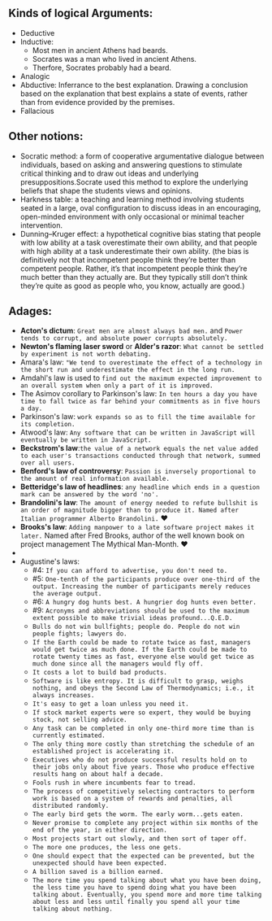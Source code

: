 


## Kinds of logical Arguments:
- Deductive
- Inductive:
  - Most men in ancient Athens had beards.
  - Socrates was a man who lived in ancient Athens.
  - Therfore, Socrates probably had a beard.
- Analogic
- Abductive: Inferrance to the best explanation. Drawing a conclusion based on the explanation that best explains a state of events, rather than from evidence provided by the premises.
- Fallacious



## Other notions:
- Socratic method: a form of cooperative argumentative dialogue between individuals, based on asking and answering questions to stimulate critical thinking and to draw out ideas and underlying presuppositions.Socrate used this method to explore the underlying beliefs that shape the students views and opinions.
- Harkness table: a teaching and learning method involving students seated in a large, oval configuration to discuss ideas in an encouraging, open-minded environment with only occasional or minimal teacher intervention.
- Dunning–Kruger effect: a hypothetical cognitive bias stating that people with low ability at a task overestimate their own ability, and that people with high ability at a task underestimate their own ability. (the bias is definitively not that incompetent people think they’re better than competent people. Rather, it’s that incompetent people think they’re much better than they actually are. But they typically still don’t think they’re quite as good as people who, you know, actually are good.)




## Adages:
- **Acton's dictum**: `Great men are almost always bad men.` and `Power tends to corrupt, and absolute power corrupts absolutely.`
- **Newton's flaming laser sword** or **Alder's razor**: `What cannot be settled by experiment is not worth debating.`
- Amara's law: `"We tend to overestimate the effect of a technology in the short run and underestimate the effect in the long run.`
- Amdahl's law is used to `find out the maximum expected improvement to an overall system when only a part of it is improved.`
- The Asimov corollary to Parkinson's law: `In ten hours a day you have time to fall twice as far behind your commitments as in five hours a day.`
- Parkinson's law: `work expands so as to fill the time available for its completion.`
- Atwood's law: `Any software that can be written in JavaScript will eventually be written in JavaScript.`
- **Beckstrom's law**:`the value of a network equals the net value added to each user's transactions conducted through that network, summed over all users.`
- **Benford's law of controversy**: `Passion is inversely proportional to the amount of real information available.`
- **Betteridge's law of headlines**: `any headline which ends in a question mark can be answered by the word 'no'.`
- **Brandolini's law**: `The amount of energy needed to refute bullshit is an order of magnitude bigger than to produce it. Named after Italian programmer Alberto Brandolini.` ❤️ 
- **Brooks's law**: `Adding manpower to a late software project makes it later.` Named after Fred Brooks, author of the well known book on project management The Mythical Man-Month. ❤️ 
- 
- Augustine's laws:
  - #4: `If you can afford to advertise, you don't need to.`
  - #5: `One-tenth of the participants produce over one-third of the output. Increasing the number of participants merely reduces the average output.`
  - #6: `A hungry dog hunts best. A hungrier dog hunts even better.`
  - #9: `Acronyms and abbreviations should be used to the maximum extent possible to make trivial ideas profound...Q.E.D.`
  - `Bulls do not win bullfights; people do. People do not win people fights; lawyers do.`
  - `If the Earth could be made to rotate twice as fast, managers would get twice as much done. If the Earth could be made to rotate twenty times as fast, everyone else would get twice as much done since all the managers would fly off.`
  - `It costs a lot to build bad products.`
  - `Software is like entropy. It is difficult to grasp, weighs nothing, and obeys the Second Law of Thermodynamics; i.e., it always increases.`
  - `It's easy to get a loan unless you need it.`
  - `If stock market experts were so expert, they would be buying stock, not selling advice.`
  - `Any task can be completed in only one-third more time than is currently estimated.`
  - `The only thing more costly than stretching the schedule of an established project is accelerating it.`
  - `Executives who do not produce successful results hold on to their jobs only about five years. Those who produce effective results hang on about half a decade.`
  - `Fools rush in where incumbents fear to tread.`
  - `The process of competitively selecting contractors to perform work is based on a system of rewards and penalties, all distributed randomly.`
  - `The early bird gets the worm. The early worm...gets eaten.`
  - `Never promise to complete any project within six months of the end of the year, in either direction.`
  - `Most projects start out slowly, and then sort of taper off.`
  - `The more one produces, the less one gets.`
  - `One should expect that the expected can be prevented, but the unexpected should have been expected.`
  - `A billion saved is a billion earned.`
  - `The more time you spend talking about what you have been doing, the less time you have to spend doing what you have been talking about. Eventually, you spend more and more time talking about less and less until finally you spend all your time talking about nothing.`




